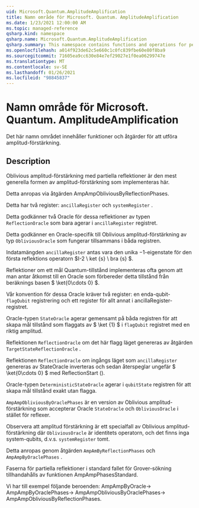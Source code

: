 ```yaml
---
uid: Microsoft.Quantum.AmplitudeAmplification
title: Namn område för Microsoft. Quantum. AmplitudeAmplification
ms.date: 1/23/2021 12:00:00 AM
ms.topic: managed-reference
qsharp.kind: namespace
qsharp.name: Microsoft.Quantum.AmplitudeAmplification
qsharp.summary: This namespace contains functions and operations for performing amplitude amplification.
ms.openlocfilehash: a014f923de62c5e660c1c0fc839fbe60e80f8ba9
ms.sourcegitcommit: 71605ea9cc630e84e7ef29027e1f0ea06299747e
ms.translationtype: MT
ms.contentlocale: sv-SE
ms.lasthandoff: 01/26/2021
ms.locfileid: "98845837"
---
```

# <a name="microsoftquantumamplitudeamplification-namespace"></a>Namn område för Microsoft. Quantum. AmplitudeAmplification

Det här namn området innehåller funktioner och åtgärder för att utföra amplitud-förstärkning.



## <a name="description"></a>Description

Oblivious amplitud-förstärkning med partiella reflektioner är den mest generella formen av amplitud-förstärkning som implementeras här.

Detta anropas via åtgärden AmpAmpObliviousByReflectionPhases.

Detta har två register: `ancillaRegister` och `systemRegister` .

Detta godkänner två Oracle för dessa reflektioner av typen `ReflectionOracle` som bara agerar i `ancillaRegister` registret.

Detta godkänner en Oracle-specifik till Oblivious amplitud-förstärkning av typ `ObliviousOracle` som fungerar tillsammans i båda registren.

Indatamängden `ancillaRegister` antas vara den unika $-$1-eigenstate för den första reflektions operatorn $I-2 \ ket {s} \ bra {s} $.

Reflektioner om ett mål Quantum-tillstånd implementeras ofta genom att man antar åtkomst till en Oracle som förbereder detta tillstånd från beräknings basen $ \ket{0\cdots 0} $.

Vår konvention för dessa Oracle kräver två register: en enda-qubit- `flagQubit` registrering och ett register för allt annat i ancillaRegister-registret.

Oracle-typen `StateOracle` agerar gemensamt på båda registren för att skapa mål tillstånd som flaggats av $ \ket {1} $ i `flagQubit` registret med en riktig amplitud.

Reflektionen `ReflectionOracle` om det här flagg läget genereras av åtgärden `TargetStateReflectionOracle` .

Reflektionen `ReflectionOracle` om ingångs läget som `ancillaRegister` genereras av StateOracle inverteras och sedan återspeglar ungefär $ \ket{0\cdots 0} $ med ReflectionStart ().

Oracle-typen `DeterministicStateOracle` agerar i `qubitState` registren för att skapa mål tillstånd exakt utan flagga.

`AmpAmpObliviousByOraclePhases` är en version av Oblivious amplitud-förstärkning som accepterar Oracle `StateOracle` och `ObliviousOracle` i stället för reflexer.

Observera att amplitud förstärkning är ett specialfall av Oblivious amplitud-förstärkning där `ObliviousOracle` är identitets operatorn, och det finns inga system-qubits, d.v.s. `systemRegister` tomt.

Detta anropas genom åtgärden `AmpAmByReflectionPhases` och `AmpAmpByOraclePhases` .

Faserna för partiella reflektioner i standard fallet för Grover-sökning tillhandahålls av funktionen AmpAmpPhasesStandard.

Vi har till exempel följande beroenden: AmpAmpByOracle-> AmpAmpByOraclePhases-> AmpAmpObliviousByOraclePhases-> AmpAmpObliviousByReflectionPhases.